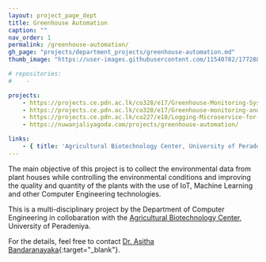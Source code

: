 ```yaml
---
layout: project_page_dept
title: Greenhouse Automation
caption: ""
nav_order: 1
permalink: /greenhouse-automation/
gh_page: "projects/department_projects/greenhouse-automation.md"
thumb_image: "https://user-images.githubusercontent.com/11540782/177288997-ad3639be-5bfe-4587-bf9c-2678a2986823.png"

# repositories:
#    - 

projects:
    - https://projects.ce.pdn.ac.lk/co328/e17/Greenhouse-Monitoring-System/
    - https://projects.ce.pdn.ac.lk/co328/e17/Greenhouse-monitoring-and-controlling-based-on-IOT-sensor-data/
    - https://projects.ce.pdn.ac.lk/co227/e18/Logging-Microservice-for-IoT-based-Smart-Agriculture-Project/
    - https://nuwanjaliyagoda.com/projects/greenhouse-automation/

links:
    - { title: 'Agricultural Biotechnology Center, University of Peradeniya', url: 'http://agri.pdn.ac.lk/agbc'}
---
```


The main objective of this project is to collect the environmental data from plant houses while controlling the environmental conditions and improving the quality and quantity of the plants with the use of IoT, Machine Learning and other Computer Engineering technologies.

This is a multi-disciplinary project by the Department of Computer Engineering in collobaration with the [Agricultural Biotechnology Center](http://agri.pdn.ac.lk/agbc/), University of Peradeniya.

For the details, feel free to contact [Dr. Asitha Bandaranayaka](https://people.ce.pdn.ac.lk/staff/academic/asitha-bandaranayake/){:target="_blank"}.
